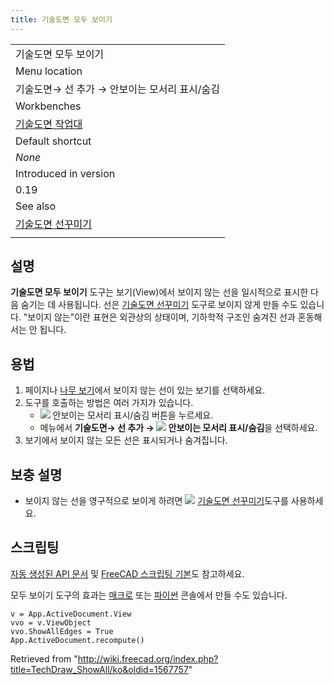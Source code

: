 ```yaml
---
title: 기술도면 모두 보이기
---
```


|                                                                           |
| ------------------------------------------------------------------------- |
| 기술도면 모두 보이기                                                      |
| Menu location                                                             |
| 기술도면→ 선 추가 → 안보이는 모서리 표시/숨김                             |
| Workbenches                                                               |
| [기술도면 작업대](/TechDraw_Workbench/ko "TechDraw Workbench/ko")         |
| Default shortcut                                                          |
| _None_                                                                    |
| Introduced in version                                                     |
| 0.19                                                                      |
| See also                                                                  |
| [기술도면 선꾸미기](/TechDraw_DecorateLine/ko "TechDraw DecorateLine/ko") |
|                                                                           |

## 설명

**기술도면 모두 보이기** 도구는 보기(View)에서 보이지 않는 선을 일시적으로 표시한 다음 숨기는 데 사용됩니다. 선은 [기술도면 선꾸미기](/TechDraw_DecorateLine/ko "TechDraw DecorateLine/ko") 도구로 보이지 않게 만들 수도 있습니다. "보이지 않는"이란 표현은 외관상의 상태이며, 기하학적 구조인 숨겨진 선과 혼동해서는 안 됩니다.

## 용법

1. 페이지나 [나무 보기](/Tree_view/ko "Tree view/ko")에서 보이지 않는 선이 있는 보기를 선택하세요.
2. 도구를 호출하는 방법은 여러 가지가 있습니다.
   - ![](/images/TechDraw_ShowAll.svg) 안보이는 모서리 표시/숨김 버튼을 누르세요.
   * 메뉴에서 **기술도면→ 선 추가 → ![](/images/TechDraw_ShowAll.svg) 안보이는 모서리 표시/숨김**을 선택하세요.
3. 보기에서 보이지 않는 모든 선은 표시되거나 숨겨집니다.

## 보충 설명

- 보이지 않는 선을 영구적으로 보이게 하려면 ![](/images/TechDraw_DecorateLine.svg) [기술도면 선꾸미기](/TechDraw_DecorateLine/ko "TechDraw DecorateLine/ko")도구를 사용하세요.

## 스크립팅

[자동 생성된 API 문서](https://freecad.github.io/SourceDoc/) 및 [FreeCAD 스크립팅 기본](/FreeCAD_Scripting_Basics/ko "FreeCAD Scripting Basics/ko")도 참고하세요.

모두 보이기 도구의 효과는 [매크로](/Macros/ko "Macros/ko") 또는 [파이썬](/Python/ko "Python/ko") 콘솔에서 만들 수도 있습니다.

```
v = App.ActiveDocument.View
vvo = v.ViewObject
vvo.ShowAllEdges = True
App.ActiveDocument.recompute()

```

Retrieved from "<http://wiki.freecad.org/index.php?title=TechDraw_ShowAll/ko&oldid=1567757>"
